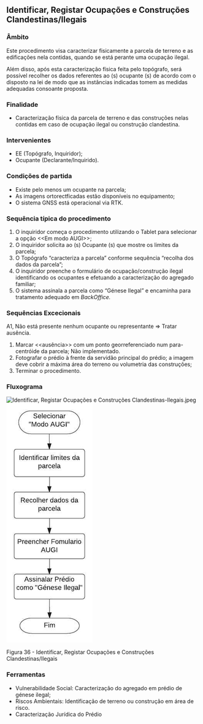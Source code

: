 ## Identificar, Registar Ocupações e Construções Clandestinas/Ilegais

### Âmbito

Este procedimento visa caracterizar fisicamente a parcela de terreno e as edificações nela contidas, quando se está perante uma ocupação ilegal.

Além disso, após esta caracterização física feita pelo topógrafo, será possível recolher os dados referentes ao \(s\) ocupante \(s\) de acordo com o disposto na lei de modo que as instâncias indicadas tomem as medidas adequadas consoante proposta.

### Finalidade

* Caracterização física da parcela de terreno e das construções nelas contidas em caso de ocupação ilegal ou construção clandestina.

### Intervenientes

* EE \(Topógrafo, Inquiridor\);
* Ocupante \(Declarante/Inquirido\).

### Condições de partida

* Existe pelo menos um ocupante na parcela;
* As imagens ortorectficadas estão disponíveis no equipamento;
* O sistema GNSS está operacional via RTK.

### Sequência típica do procedimento

1. O inquiridor começa o procedimento utilizando o Tablet para selecionar a opção &lt;&lt;Em modo AUGI&gt;&gt;;
2. O inquiridor solicita ao \(s\) Ocupante \(s\) que mostre os limites da parcela;
3. O Topógrafo “caracteriza a parcela” conforme sequência “recolha dos dados da parcela”;
4. O inquiridor preenche o formulário de ocupação/construção ilegal identificando os ocupantes e efetuando a caracterização do agregado familiar;
5. O sistema assinala a parcela como “Génese Ilegal” e encaminha para tratamento adequado em _BackOffice._

### Sequências Excecionais

A1, Não está presente nenhum ocupante ou representante =&gt; Tratar ausência.

1. Marcar &lt;&lt;ausência&gt;&gt; com um ponto georreferenciado num para-centróide da parcela; Não implementado.
2. Fotografar o prédio à frente da servidão principal do prédio; a imagem deve cobrir a máxima área do terreno ou volumetria das construções;
3. Terminar o procedimento.

### Fluxograma

![Identificar, Registar Ocupações e Construções Clandestinas-Ilegais.jpeg](../assets/identificar,_registar_ocupacoes_e_c.jpeg)![](/assets/36.jpg)

Figura 36 - Identificar, Registar Ocupações e Construções Clandestinas/Ilegais

### Ferramentas

* Vulnerabilidade Social: Caracterização do agregado em prédio de génese ilegal;
* Riscos Ambientais: Identificação de terreno ou construção em área de risco.
* Caracterização Jurídica do Prédio



